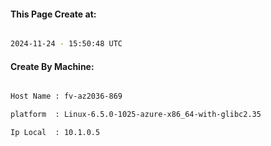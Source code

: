 
   
#### This Page Create at:

```bash

2024-11-24 - 15:50:48 UTC

```

#### Create By Machine:

```bash

Host Name : fv-az2036-869

platform  : Linux-6.5.0-1025-azure-x86_64-with-glibc2.35

Ip Local  : 10.1.0.5

```

